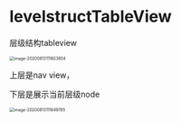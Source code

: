 # levelstructTableView
层级结构tableview

<img src="/Users/shuaizhu/Library/Application Support/typora-user-images/image-20200813111603804.png" alt="image-20200813111603804" style="zoom:50%;" />



上层是nav view，

下层是展示当前层级node

<img src="/Users/shuaizhu/Library/Application Support/typora-user-images/image-20200813111649785.png" alt="image-20200813111649785" style="zoom:50%;" />